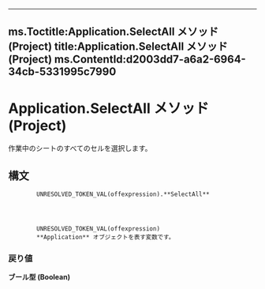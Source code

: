 

---
ms.Toctitle:Application.SelectAll メソッド (Project)
title:Application.SelectAll メソッド (Project)
ms.ContentId:d2003dd7-a6a2-6964-34cb-5331995c7990
---
# Application.SelectAll メソッド (Project)




作業中のシートのすべてのセルを選択します。

## 構文

            UNRESOLVED_TOKEN_VAL(offexpression).**SelectAll**




            UNRESOLVED_TOKEN_VAL(offexpression)
            **Application** オブジェクトを表す変数です。

### 戻り値
**ブール型 (Boolean)**






